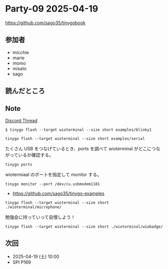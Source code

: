 # Party-09 2025-04-19

https://github.com/sago35/tinygobook

## 参加者

- micchie
- marie
- momo
- misato
- sago

## 読んだところ

## Note

[Discord Thread](https://discord.com/channels/689414179752247409/1353157667291660398)

```
$ tinygo flash --target wioterminal --size short examples/blinky1
```

```
tinygo flash --target wioterminal --size short examples/serial
```

たくさん USB をつなげているとき、ports を調べて wioterminal がどこにつながっているか確認する。

```
tinygo ports 
```

wiotermiaal のポートを指定して monitor する。

```
tinygo monitor --port /dev/cu.usbmodem1101
```

- https://github.com/sago35/tinygo-examples

```
tinygo flash --target wioterminal --size short ./wioterminal/microphone/
```

勉強会に持っていって自慢しよう！

```
tinygo flash --target wioterminal --size short ./wioterminal/wiobadge/
```

## 次回

- 2025-04-19 (土) 10:00
- SPI P169
